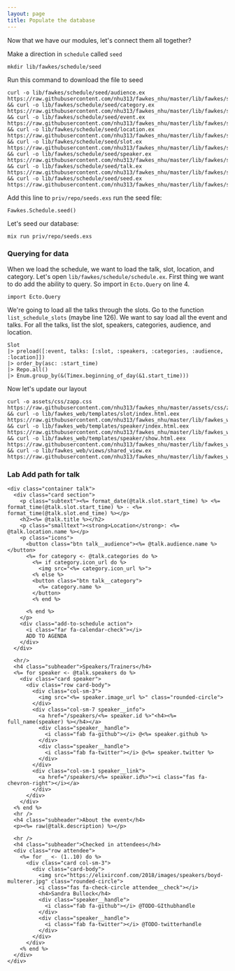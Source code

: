 ```yaml
---
layout: page
title: Populate the database
---
```



Now that we have our modules, let's connect them all together?

Make a direction in `schedule` called `seed`

```
mkdir lib/fawkes/schedule/seed
```

Run this command to download the file to seed

```
curl -o lib/fawkes/schedule/seed/audience.ex https://raw.githubusercontent.com/nhu313/fawkes_nhu/master/lib/fawkes/schedule/seed/audience.ex && curl -o lib/fawkes/schedule/seed/category.ex https://raw.githubusercontent.com/nhu313/fawkes_nhu/master/lib/fawkes/schedule/seed/category.ex && curl -o lib/fawkes/schedule/seed/event.ex https://raw.githubusercontent.com/nhu313/fawkes_nhu/master/lib/fawkes/schedule/seed/event.ex && curl -o lib/fawkes/schedule/seed/location.ex https://raw.githubusercontent.com/nhu313/fawkes_nhu/master/lib/fawkes/schedule/seed/location.ex && curl -o lib/fawkes/schedule/seed/slot.ex https://raw.githubusercontent.com/nhu313/fawkes_nhu/master/lib/fawkes/schedule/seed/slot.ex && curl -o lib/fawkes/schedule/seed/speaker.ex https://raw.githubusercontent.com/nhu313/fawkes_nhu/master/lib/fawkes/schedule/seed/speaker.ex && curl -o lib/fawkes/schedule/seed/talk.ex https://raw.githubusercontent.com/nhu313/fawkes_nhu/master/lib/fawkes/schedule/seed/talk.ex && curl -o lib/fawkes/schedule/seed/seed.ex https://raw.githubusercontent.com/nhu313/fawkes_nhu/master/lib/fawkes/schedule/seed/seed.ex
```

Add this line to `priv/repo/seeds.exs` run the seed file:

```
Fawkes.Schedule.seed()
```

Let's seed our database:

```
mix run priv/repo/seeds.exs
```

### Querying for data

When we load the schedule, we want to load the talk, slot, location, and category. Let's open `lib/fawkes/schedule/schedule.ex`. First thing we want to do add the ability to query. So import in `Ecto.Query` on line 4.

```
import Ecto.Query
```

We're going to load all the talks through the slots. Go to the function `list_schedule_slots` (maybe line 126). We want to say load all the event and talks. For all the talks, list the slot, speakers, categories, audience, and location.

```
Slot
|> preload([:event, talks: [:slot, :speakers, :categories, :audience, :location]])
|> order_by(asc: :start_time)
|> Repo.all()
|> Enum.group_by(&(Timex.beginning_of_day(&1.start_time)))
```




Now let's update our layout

```
curl -o assets/css/zapp.css https://raw.githubusercontent.com/nhu313/fawkes_nhu/master/assets/css/zapp.css && curl -o lib/fawkes_web/templates/slot/index.html.eex https://raw.githubusercontent.com/nhu313/fawkes_nhu/master/lib/fawkes_web/templates/slot/index.html.eex && curl -o lib/fawkes_web/templates/speaker/index.html.eex https://raw.githubusercontent.com/nhu313/fawkes_nhu/master/lib/fawkes_web/templates/speaker/index.html.eex && curl -o lib/fawkes_web/templates/speaker/show.html.eex https://raw.githubusercontent.com/nhu313/fawkes_nhu/master/lib/fawkes_web/templates/speaker/show.html.eex && curl -o lib/fawkes_web/views/shared_view.ex https://raw.githubusercontent.com/nhu313/fawkes_nhu/master/lib/fawkes_web/views/shared_view.ex
```



### Lab Add path for talk


```
<div class="container talk">
  <div class="card section">
    <p class="subtext"><%= format_date(@talk.slot.start_time) %> <%= format_time(@talk.slot.start_time) %> - <%= format_time(@talk.slot.end_time) %></p>
    <h2><%= @talk.title %></h2>
    <p class="smalltext"><strong>Location</strong>: <%= @talk.location.name %></p>
    <p class="icons">
      <button class="btn talk__audience"><%= @talk.audience.name %></button>
      <%= for category <- @talk.categories do %>
        <%= if category.icon_url do %>
          <img src="<%= category.icon_url %>">
        <% else %>
        <button class="btn talk__category">
          <%= category.name %>
        </button>
        <% end %>

      <% end %>
    </p>
    <div class="add-to-schedule action">
      <i class="far fa-calendar-check"></i>
      ADD TO AGENDA
    </div>
  </div>

  <hr/>
  <h4 class="subheader">Speakers/Trainers</h4>
  <%= for speaker <- @talk.speakers do %>
    <div class="card speaker">
      <div class="row card-body">
        <div class="col-sm-3">
          <img src="<%= speaker.image_url %>" class="rounded-circle">
        </div>
        <div class="col-sm-7 speaker__info">
          <a href="/speakers/<%= speaker.id %>"<h4><%= full_name(speaker) %></h4></a>
          <div class="speaker__handle">
            <i class="fab fa-github"></i> @<%= speaker.github %>
          </div>
          <div class="speaker__handle">
            <i class="fab fa-twitter"></i> @<%= speaker.twitter %>
          </div>
        </div>
        <div class="col-sm-1 speaker__link">
          <a href="/speakers/<%= speaker.id%>"><i class="fas fa-chevron-right"></i></a>
        </div>
      </div>
    </div>
  <% end %>
  <hr />
  <h4 class="subheader">About the event</h4>
  <p><%= raw(@talk.description) %></p>

  <hr />
  <h4 class="subheader">Checked in attendees</h4>
  <div class="row attendee">
    <%= for _ <- (1..10) do %>
      <div class="card col-sm-3">
        <div class="card-body">
          <img src="https://elixirconf.com/2018/images/speakers/boyd-multerer.jpg" class="rounded-circle">
          <i class="fas fa-check-circle attendee__check"></i>
          <h4>Sandra Bullock</h4>
          <div class="speaker__handle">
            <i class="fab fa-github"></i> @TODO-GIthubhandle
          </div>
          <div class="speaker__handle">
            <i class="fab fa-twitter"></i> @TODO-twitterhandle
          </div>
        </div>
      </div>
    <% end %>
  </div>
</div>
```
